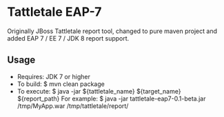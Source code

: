 Tattletale EAP-7
====================
Originally JBoss Tattletale report tool, changed to pure maven project and added EAP 7 / EE 7 / JDK 8 report support.

Usage
------------
* Requires: JDK 7 or higher
* To build:  $ mvn clean package
* To execute:  $ java -jar ${tattletale_name} ${target_name} ${report_path}
    For example:  $ java -jar tattletale-eap7-0.1-beta.jar  /tmp/MyApp.war  /tmp/tattletale/report/
